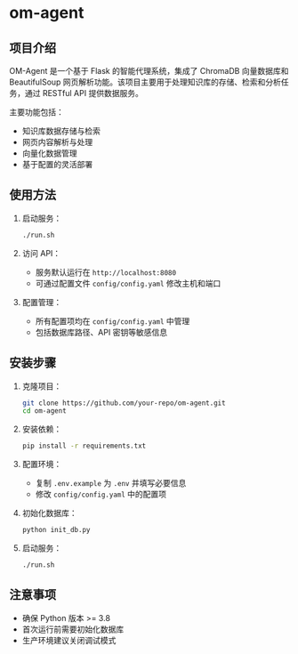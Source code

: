 # om-agent
## 项目介绍

OM-Agent 是一个基于 Flask 的智能代理系统，集成了 ChromaDB 向量数据库和 BeautifulSoup 网页解析功能。该项目主要用于处理知识库的存储、检索和分析任务，通过 RESTful API 提供数据服务。

主要功能包括：
- 知识库数据存储与检索
- 网页内容解析与处理
- 向量化数据管理
- 基于配置的灵活部署

## 使用方法

1. 启动服务：
   ```bash
   ./run.sh
   ```

2. 访问 API：
   - 服务默认运行在 `http://localhost:8080`
   - 可通过配置文件 `config/config.yaml` 修改主机和端口

3. 配置管理：
   - 所有配置项均在 `config/config.yaml` 中管理
   - 包括数据库路径、API 密钥等敏感信息

## 安装步骤

1. 克隆项目：
   ```bash
   git clone https://github.com/your-repo/om-agent.git
   cd om-agent
   ```

2. 安装依赖：
   ```bash
   pip install -r requirements.txt
   ```

3. 配置环境：
   - 复制 `.env.example` 为 `.env` 并填写必要信息
   - 修改 `config/config.yaml` 中的配置项

4. 初始化数据库：
   ```bash
   python init_db.py
   ```

5. 启动服务：
   ```bash
   ./run.sh
   ```

## 注意事项
- 确保 Python 版本 >= 3.8
- 首次运行前需要初始化数据库
- 生产环境建议关闭调试模式
